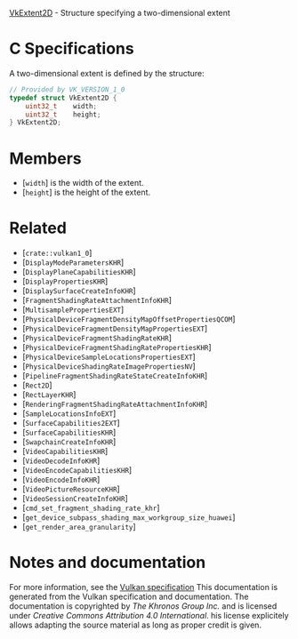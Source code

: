 [VkExtent2D](https://www.khronos.org/registry/vulkan/specs/1.3-extensions/man/html/VkExtent2D.html) - Structure specifying a two-dimensional extent

# C Specifications
A two-dimensional extent is defined by the structure:
```c
// Provided by VK_VERSION_1_0
typedef struct VkExtent2D {
    uint32_t    width;
    uint32_t    height;
} VkExtent2D;
```

# Members
- [`width`] is the width of the extent.
- [`height`] is the height of the extent.

# Related
- [`crate::vulkan1_0`]
- [`DisplayModeParametersKHR`]
- [`DisplayPlaneCapabilitiesKHR`]
- [`DisplayPropertiesKHR`]
- [`DisplaySurfaceCreateInfoKHR`]
- [`FragmentShadingRateAttachmentInfoKHR`]
- [`MultisamplePropertiesEXT`]
- [`PhysicalDeviceFragmentDensityMapOffsetPropertiesQCOM`]
- [`PhysicalDeviceFragmentDensityMapPropertiesEXT`]
- [`PhysicalDeviceFragmentShadingRateKHR`]
- [`PhysicalDeviceFragmentShadingRatePropertiesKHR`]
- [`PhysicalDeviceSampleLocationsPropertiesEXT`]
- [`PhysicalDeviceShadingRateImagePropertiesNV`]
- [`PipelineFragmentShadingRateStateCreateInfoKHR`]
- [`Rect2D`]
- [`RectLayerKHR`]
- [`RenderingFragmentShadingRateAttachmentInfoKHR`]
- [`SampleLocationsInfoEXT`]
- [`SurfaceCapabilities2EXT`]
- [`SurfaceCapabilitiesKHR`]
- [`SwapchainCreateInfoKHR`]
- [`VideoCapabilitiesKHR`]
- [`VideoDecodeInfoKHR`]
- [`VideoEncodeCapabilitiesKHR`]
- [`VideoEncodeInfoKHR`]
- [`VideoPictureResourceKHR`]
- [`VideoSessionCreateInfoKHR`]
- [`cmd_set_fragment_shading_rate_khr`]
- [`get_device_subpass_shading_max_workgroup_size_huawei`]
- [`get_render_area_granularity`]

# Notes and documentation
For more information, see the [Vulkan specification](https://www.khronos.org/registry/vulkan/specs/1.3-extensions/html/vkspec.html)
This documentation is generated from the Vulkan specification and documentation.
The documentation is copyrighted by *The Khronos Group Inc.* and is licensed under *Creative Commons Attribution 4.0 International*.
his license explicitely allows adapting the source material as long as proper credit is given.
        